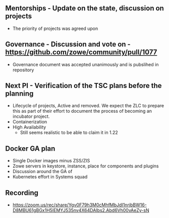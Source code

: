 ## Mentorships - Update on the state, discussion on projects
- The priority of projects was agreed upon

## Governance - Discussion and vote on - https://github.com/zowe/community/pull/1077
- Governance document was accepted unanimously and is pubslihed in repository 

## Next PI - Verification of the TSC plans before the planning
- Lifecycle of projects, Active and removed. We expect the ZLC to prepare this as part of their effort to document the process of becoming an incubator project. 
- Containerization
- High Availability
    - Still seems realistic to be able to claim it in 1.22

## Docker GA plan
- Single Docker images minus ZSS/ZIS
- Zowe servers in keystore, instance, place for components and plugins
- Discussion around the GA of
- Kubernetes effort in Systems squad

## Recording
- https://zoom.us/rec/share/Ygv0F79h3M0cMhfMbJdI1nrjbBW16-D8MBU61gBGx1H5IEMYJ535nv4X64DAIbs2.Abd6Vh00vAeZy-sN
 